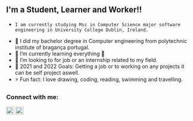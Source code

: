 ## I'm a Student, Learner and Worker!!

-     I am currently studying Msc in Computer Science major software engineering in University College Dublin, Ireland.
- 🔭 I did my bachelor degree in Computer engineering from polytechnic institute of bragança portugal.
- 🌱 I’m currently learning everything 🤣
- 👯 I’m looking to for job or an internship related to my field.
- 🥅 2021 and 2022 Goals: Getting a job or to working on any projects it can be self project aswell.
- ⚡ Fun fact: I love drawing, coding, reading, swimming and travelling.

### Connect with me:
[<img align="left" alt="codeSTACKr | LinkedIn" width="22px" src="https://cdn.jsdelivr.net/npm/simple-icons@v3/icons/linkedin.svg" />][linkedin]
[<img align="left" alt="codeSTACKr | Instagram" width="22px" src="https://cdn.jsdelivr.net/npm/simple-icons@v3/icons/instagram.svg" />][instagram]

<br />

[instagram]: https://www.instagram.com/iam_shailab/
[linkedin]: https://www.linkedin.com/in/shailab-chapagain-33baa51b8/
